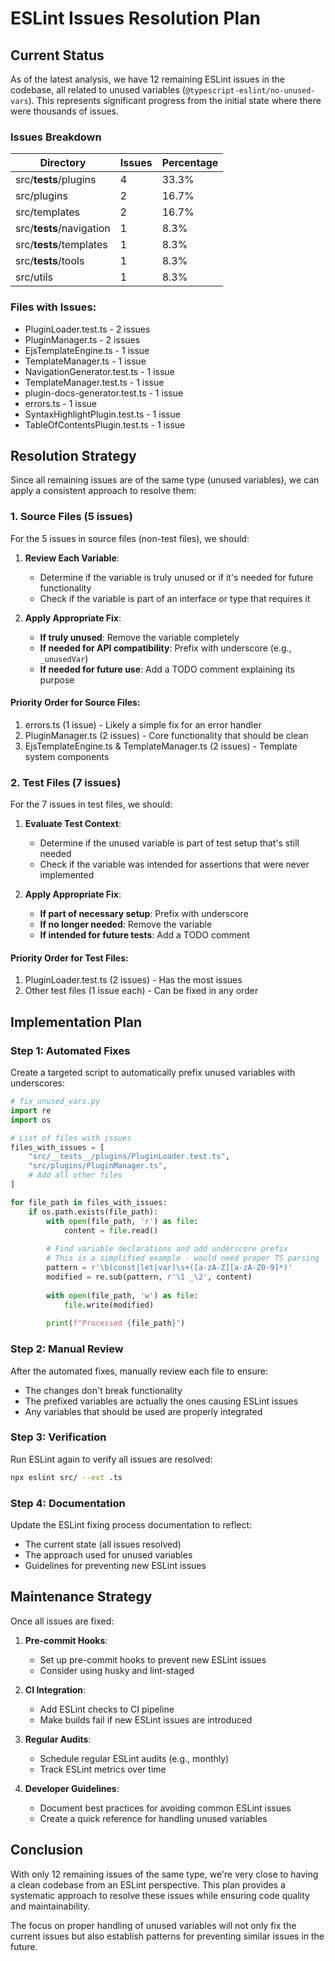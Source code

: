 # ESLint Issues Resolution Plan

## Current Status

As of the latest analysis, we have 12 remaining ESLint issues in the codebase, all related to unused variables (`@typescript-eslint/no-unused-vars`). This represents significant progress from the initial state where there were thousands of issues.

### Issues Breakdown

| Directory | Issues | Percentage |
|-----------|--------|------------|
| src/__tests__/plugins | 4 | 33.3% |
| src/plugins | 2 | 16.7% |
| src/templates | 2 | 16.7% |
| src/__tests__/navigation | 1 | 8.3% |
| src/__tests__/templates | 1 | 8.3% |
| src/__tests__/tools | 1 | 8.3% |
| src/utils | 1 | 8.3% |

### Files with Issues:
- PluginLoader.test.ts - 2 issues
- PluginManager.ts - 2 issues
- EjsTemplateEngine.ts - 1 issue
- TemplateManager.ts - 1 issue
- NavigationGenerator.test.ts - 1 issue
- TemplateManager.test.ts - 1 issue
- plugin-docs-generator.test.ts - 1 issue
- errors.ts - 1 issue
- SyntaxHighlightPlugin.test.ts - 1 issue
- TableOfContentsPlugin.test.ts - 1 issue

## Resolution Strategy

Since all remaining issues are of the same type (unused variables), we can apply a consistent approach to resolve them:

### 1. Source Files (5 issues)

For the 5 issues in source files (non-test files), we should:

1. **Review Each Variable**:
   - Determine if the variable is truly unused or if it's needed for future functionality
   - Check if the variable is part of an interface or type that requires it

2. **Apply Appropriate Fix**:
   - **If truly unused**: Remove the variable completely
   - **If needed for API compatibility**: Prefix with underscore (e.g., `_unusedVar`)
   - **If needed for future use**: Add a TODO comment explaining its purpose

#### Priority Order for Source Files:
1. errors.ts (1 issue) - Likely a simple fix for an error handler
2. PluginManager.ts (2 issues) - Core functionality that should be clean
3. EjsTemplateEngine.ts & TemplateManager.ts (2 issues) - Template system components

### 2. Test Files (7 issues)

For the 7 issues in test files, we should:

1. **Evaluate Test Context**:
   - Determine if the unused variable is part of test setup that's still needed
   - Check if the variable was intended for assertions that were never implemented

2. **Apply Appropriate Fix**:
   - **If part of necessary setup**: Prefix with underscore
   - **If no longer needed**: Remove the variable
   - **If intended for future tests**: Add a TODO comment

#### Priority Order for Test Files:
1. PluginLoader.test.ts (2 issues) - Has the most issues
2. Other test files (1 issue each) - Can be fixed in any order

## Implementation Plan

### Step 1: Automated Fixes

Create a targeted script to automatically prefix unused variables with underscores:

```python
# fix_unused_vars.py
import re
import os

# List of files with issues
files_with_issues = [
    "src/__tests__/plugins/PluginLoader.test.ts",
    "src/plugins/PluginManager.ts",
    # Add all other files
]

for file_path in files_with_issues:
    if os.path.exists(file_path):
        with open(file_path, 'r') as file:
            content = file.read()
        
        # Find variable declarations and add underscore prefix
        # This is a simplified example - would need proper TS parsing
        pattern = r'\b(const|let|var)\s+([a-zA-Z][a-zA-Z0-9]*)'
        modified = re.sub(pattern, r'\1 _\2', content)
        
        with open(file_path, 'w') as file:
            file.write(modified)
        
        print(f"Processed {file_path}")
```

### Step 2: Manual Review

After the automated fixes, manually review each file to ensure:
- The changes don't break functionality
- The prefixed variables are actually the ones causing ESLint issues
- Any variables that should be used are properly integrated

### Step 3: Verification

Run ESLint again to verify all issues are resolved:

```bash
npx eslint src/ --ext .ts
```

### Step 4: Documentation

Update the ESLint fixing process documentation to reflect:
- The current state (all issues resolved)
- The approach used for unused variables
- Guidelines for preventing new ESLint issues

## Maintenance Strategy

Once all issues are fixed:

1. **Pre-commit Hooks**:
   - Set up pre-commit hooks to prevent new ESLint issues
   - Consider using husky and lint-staged

2. **CI Integration**:
   - Add ESLint checks to CI pipeline
   - Make builds fail if new ESLint issues are introduced

3. **Regular Audits**:
   - Schedule regular ESLint audits (e.g., monthly)
   - Track ESLint metrics over time

4. **Developer Guidelines**:
   - Document best practices for avoiding common ESLint issues
   - Create a quick reference for handling unused variables

## Conclusion

With only 12 remaining issues of the same type, we're very close to having a clean codebase from an ESLint perspective. This plan provides a systematic approach to resolve these issues while ensuring code quality and maintainability.

The focus on proper handling of unused variables will not only fix the current issues but also establish patterns for preventing similar issues in the future.
